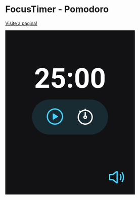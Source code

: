 # FocusTimer - Pomodoro

<a href="https://codepen.io/lucasmoraesdev/full/LYrrxKm?editors=0010">Visite a página!</a>

<img src="Screenshot_20221126_153537.png">
